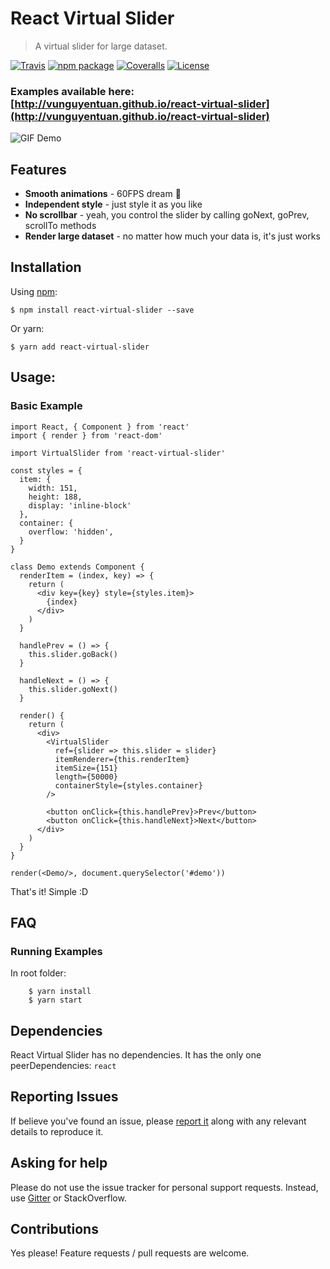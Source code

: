 # React Virtual Slider
> A virtual slider for large dataset.

[![Travis][build-badge]][build]
[![npm package][npm-badge]][npm]
[![Coveralls][coveralls-badge]][coveralls]
[![License][license-badge]][license]

### Examples available here: [http://vunguyentuan.github.io/react-virtual-slider](http://vunguyentuan.github.io/react-virtual-slider)

![GIF Demo](https://github.com/vunguyentuan/react-virtual-slider/raw/master/demo/DEMO.gif)

Features
---------------
* **Smooth animations** - 60FPS dream 🌈
* **Independent style** - just style it as you like
* **No scrollbar** - yeah, you control the slider by calling goNext, goPrev, scrollTo methods
* **Render large dataset** - no matter how much your data is, it's just works

Installation
---------------

Using [npm](https://www.npmjs.com/package/react-virtual-slider):

    $ npm install react-virtual-slider --save

Or yarn:

    $ yarn add react-virtual-slider

Usage:
---------------
### Basic Example

```
import React, { Component } from 'react'
import { render } from 'react-dom'

import VirtualSlider from 'react-virtual-slider'

const styles = {
  item: {
    width: 151,
    height: 188,
    display: 'inline-block'
  },
  container: {
    overflow: 'hidden',
  }
}

class Demo extends Component {
  renderItem = (index, key) => {
    return (
      <div key={key} style={styles.item}>
        {index}
      </div>
    )
  }

  handlePrev = () => {
    this.slider.goBack()
  }

  handleNext = () => {
    this.slider.goNext()
  }

  render() {
    return (
      <div>
        <VirtualSlider
          ref={slider => this.slider = slider}
          itemRenderer={this.renderItem}
          itemSize={151}
          length={50000}
          containerStyle={styles.container}
        />

        <button onClick={this.handlePrev}>Prev</button>
        <button onClick={this.handleNext}>Next</button>
      </div>
    )
  }
}

render(<Demo/>, document.querySelector('#demo'))
```

That's it! Simple :D



FAQ
---------------
### Running Examples

In root folder:

```
	$ yarn install
	$ yarn start
```

Dependencies
------------
React Virtual Slider has no dependencies. It has the only one peerDependencies: `react`

Reporting Issues
----------------
If believe you've found an issue, please [report it](https://github.com/vunguyentuan/react-virtual-slider/issues) along with any relevant details to reproduce it.

Asking for help
----------------
Please do not use the issue tracker for personal support requests. Instead, use [Gitter](https://gitter.im/react-virtual-slider) or StackOverflow.

Contributions
------------
Yes please! Feature requests / pull requests are welcome.

[build-badge]: https://img.shields.io/travis/vunguyentuan/react-virtual-slider/master.png?style=flat-square
[build]: https://travis-ci.org/vunguyentuan/react-virtual-slider
[npm-badge]: https://img.shields.io/npm/v/react-virtual-slider.png?style=flat-square
[npm]: https://www.npmjs.org/package/react-virtual-slider
[coveralls-badge]: https://img.shields.io/coveralls/vunguyentuan/react-virtual-slider/master.png?style=flat-square
[coveralls]: https://coveralls.io/github/vunguyentuan/react-virtual-slider
[license-badge]: https://img.shields.io/github/license/mashape/apistatus.svg?maxAge=2592000
[license]: https://github.com/vunguyentuan/react-virtual-slider/blob/master/LICENSE